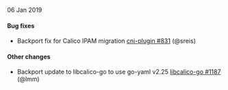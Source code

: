 06 Jan 2019

#### Bug fixes

 - Backport fix for Calico IPAM migration [cni-plugin #831](https://github.com/projectcalico/cni-plugin/pull/831) (@sreis)

#### Other changes

 - Backport update to libcalico-go to use go-yaml v2.25 [libcalico-go #1187](https://github.com/projectcalico/libcalico-go/pull/1187) (@lmm)
